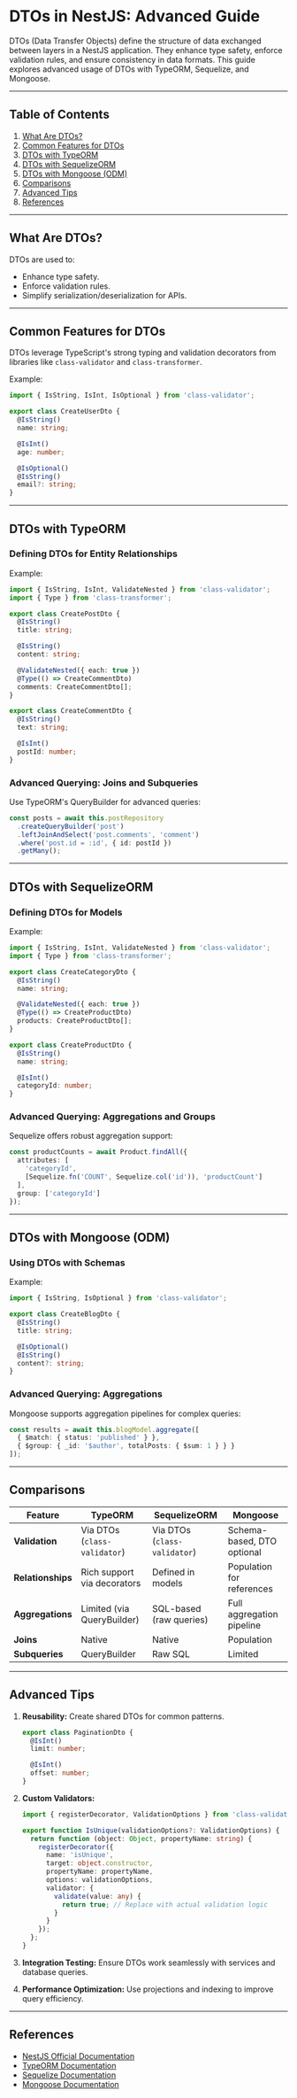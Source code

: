# DTOs in NestJS: Advanced Guide

DTOs (Data Transfer Objects) define the structure of data exchanged between layers in a NestJS application. They enhance type safety, enforce validation rules, and ensure consistency in data formats. This guide explores advanced usage of DTOs with TypeORM, Sequelize, and Mongoose.

---

## Table of Contents

1. [What Are DTOs?](#what-are-dtos)
2. [Common Features for DTOs](#common-features-for-dtos)
3. [DTOs with TypeORM](#dtos-with-typeorm)
4. [DTOs with SequelizeORM](#dtos-with-sequelizeorm)
5. [DTOs with Mongoose (ODM)](#dtos-with-mongoose-odm)
6. [Comparisons](#comparisons)
7. [Advanced Tips](#advanced-tips)
8. [References](#references)

---

## What Are DTOs?

DTOs are used to:
- Enhance type safety.
- Enforce validation rules.
- Simplify serialization/deserialization for APIs.

---

## Common Features for DTOs

DTOs leverage TypeScript's strong typing and validation decorators from libraries like `class-validator` and `class-transformer`.

Example:

```typescript
import { IsString, IsInt, IsOptional } from 'class-validator';

export class CreateUserDto {
  @IsString()
  name: string;

  @IsInt()
  age: number;

  @IsOptional()
  @IsString()
  email?: string;
}
```

---

## DTOs with TypeORM

### Defining DTOs for Entity Relationships

Example:

```typescript
import { IsString, IsInt, ValidateNested } from 'class-validator';
import { Type } from 'class-transformer';

export class CreatePostDto {
  @IsString()
  title: string;

  @IsString()
  content: string;

  @ValidateNested({ each: true })
  @Type(() => CreateCommentDto)
  comments: CreateCommentDto[];
}

export class CreateCommentDto {
  @IsString()
  text: string;

  @IsInt()
  postId: number;
}
```

### Advanced Querying: Joins and Subqueries

Use TypeORM's QueryBuilder for advanced queries:

```typescript
const posts = await this.postRepository
  .createQueryBuilder('post')
  .leftJoinAndSelect('post.comments', 'comment')
  .where('post.id = :id', { id: postId })
  .getMany();
```

---

## DTOs with SequelizeORM

### Defining DTOs for Models

Example:

```typescript
import { IsString, IsInt, ValidateNested } from 'class-validator';
import { Type } from 'class-transformer';

export class CreateCategoryDto {
  @IsString()
  name: string;

  @ValidateNested({ each: true })
  @Type(() => CreateProductDto)
  products: CreateProductDto[];
}

export class CreateProductDto {
  @IsString()
  name: string;

  @IsInt()
  categoryId: number;
}
```

### Advanced Querying: Aggregations and Groups

Sequelize offers robust aggregation support:

```typescript
const productCounts = await Product.findAll({
  attributes: [
    'categoryId',
    [Sequelize.fn('COUNT', Sequelize.col('id')), 'productCount']
  ],
  group: ['categoryId']
});
```

---

## DTOs with Mongoose (ODM)

### Using DTOs with Schemas

Example:

```typescript
import { IsString, IsOptional } from 'class-validator';

export class CreateBlogDto {
  @IsString()
  title: string;

  @IsOptional()
  @IsString()
  content?: string;
}
```

### Advanced Querying: Aggregations

Mongoose supports aggregation pipelines for complex queries:

```typescript
const results = await this.blogModel.aggregate([
  { $match: { status: 'published' } },
  { $group: { _id: '$author', totalPosts: { $sum: 1 } } }
]);
```

---

## Comparisons

| Feature                  | TypeORM                     | SequelizeORM              | Mongoose                   |
|--------------------------|-----------------------------|---------------------------|----------------------------|
| **Validation**           | Via DTOs (`class-validator`)| Via DTOs (`class-validator`)| Schema-based, DTO optional|
| **Relationships**        | Rich support via decorators| Defined in models         | Population for references |
| **Aggregations**         | Limited (via QueryBuilder) | SQL-based (raw queries)   | Full aggregation pipeline |
| **Joins**                | Native                     | Native                    | Population                 |
| **Subqueries**           | QueryBuilder               | Raw SQL                   | Limited                   |

---

## Advanced Tips

1. **Reusability:**
   Create shared DTOs for common patterns.

   ```typescript
   export class PaginationDto {
     @IsInt()
     limit: number;

     @IsInt()
     offset: number;
   }
   ```

2. **Custom Validators:**

   ```typescript
   import { registerDecorator, ValidationOptions } from 'class-validator';

   export function IsUnique(validationOptions?: ValidationOptions) {
     return function (object: Object, propertyName: string) {
       registerDecorator({
         name: 'isUnique',
         target: object.constructor,
         propertyName: propertyName,
         options: validationOptions,
         validator: {
           validate(value: any) {
             return true; // Replace with actual validation logic
           }
         }
       });
     };
   }
   ```

3. **Integration Testing:**
   Ensure DTOs work seamlessly with services and database queries.

4. **Performance Optimization:**
   Use projections and indexing to improve query efficiency.

---

## References

- [NestJS Official Documentation](https://docs.nestjs.com/)
- [TypeORM Documentation](https://typeorm.io/)
- [Sequelize Documentation](https://sequelize.org/)
- [Mongoose Documentation](https://mongoosejs.com/)
